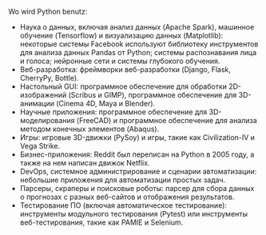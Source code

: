 Wo wird Python benutz:  
* Наука о данных, включая анализ данных (Apache Spark), машинное обучение (Tensorflow) и визуализацию данных (Matplotlib): некоторые системы Facebook используют библиотеку инструментов для анализа данных Pandas от Python; системы распознавания лица и голоса; нейронные сети и системы глубокого обучения.
* Веб-разработка: фреймворки веб-разработки (Django, Flask, CherryPy, Bottle).
* Настольный GUI: программное обеспечение для обработки 2D-изображений (Scribus и GIMP), программное обеспечение для 3D-анимации (Cinema 4D, Maya и Blender).
* Научные приложения: программное обеспечение для 3D-моделирования (FreeCAD) и программное обеспечение для анализа методом конечных элементов (Abaqus).
* Игры: игровые 3D-движки (PySoy) и игры, такие как Civilization-IV и Vega Strike.
* Бизнес-приложения: Reddit был переписан на Python в 2005 году, а также на нем написан движок Netflix.
* DevOps, системное администрирование и сценарии автоматизации: небольшие приложения для автоматизации простых задач.
* Парсеры, скраперы и поисковые роботы: парсер для сбора данных о прогнозах с разных веб-сайтов и отображения результатов.
* Тестирование ПО (включая автоматическое тестирование): инструменты модульного тестирования (Pytest) или инструменты веб-тестирования, такие как PAMIE и Selenium.